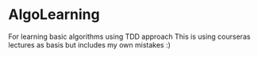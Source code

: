 # AlgoLearning
For learning basic algorithms using TDD approach
This is using courseras lectures as basis but includes my own mistakes :)
